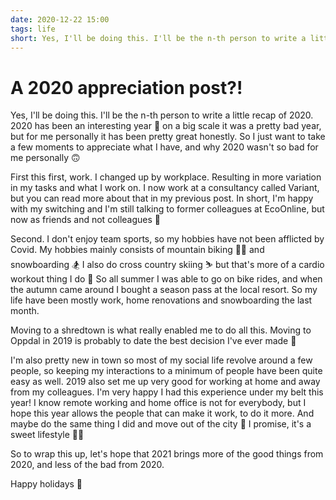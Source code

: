 ```yaml
---
date: 2020-12-22 15:00
tags: life
short: Yes, I'll be doing this. I'll be the n-th person to write a little recap of 2020. 2020 has been an interesting year 🤨 on a big scale it was a pretty bad year, but for me personally it has been pretty great honestly. So I just want to take a few moments to appreciate what I have, and why 2020 wasn't so bad for me personally 🙃
---
```

# A 2020 appreciation post?!
Yes, I'll be doing this. I'll be the n-th person to write a little recap of 2020. 2020 has been an interesting year 🤨 on a big scale it was a pretty bad year, but for me personally it has been pretty great honestly. So I just want to take a few moments to appreciate what I have, and why 2020 wasn't so bad for me personally 🙃

First this first, work. I changed up by workplace. Resulting in more variation in my tasks and what I work on. I now work at a consultancy called  Variant, but you can read more about that in my previous post. In short, I'm happy with my switching and I'm still talking to former colleagues at EcoOnline, but now as friends and not colleagues 🙈

Second. I don't enjoy team sports, so my hobbies have not been afflicted by Covid. My hobbies mainly consists of mountain biking 🚵‍♀️ and snowboarding 🏂 I also do cross country skiing ⛷ but that's more of a cardio workout thing I do 🤪 So all summer I was able to go on bike rides, and when the autumn came around I bought a season pass at the local resort. So my life have been mostly work, home renovations and snowboarding the last month.

Moving to a shredtown is what really enabled me to do all this. Moving to Oppdal in 2019 is probably to date the best decision I've ever made 🥲

I'm also pretty new in town so most of my social life revolve around a few people, so keeping my interactions to a minimum of people have been quite easy as well. 2019 also set me up very good for working at home and away from my colleagues. I'm very happy I had this experience under my belt this year! I know remote working and home office is not for everybody, but I hope this year allows the people that can make it work, to do it more. And maybe do the same thing I did and move out of the city 🌃 I promise, it's a sweet lifestyle 🤘🏻

So to wrap this up, let's hope that 2021 brings more of the good things from 2020, and less of the bad from 2020.

Happy holidays 🥳
